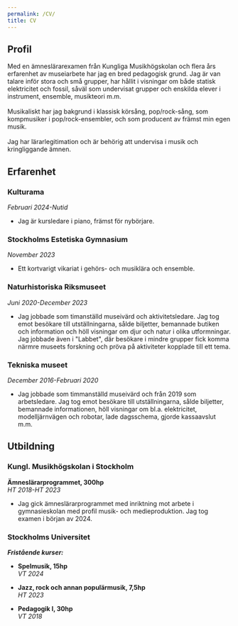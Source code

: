 ```yaml
---
permalink: /CV/
title: CV
---
```

## Profil
Med en ämneslärarexamen från Kungliga Musikhögskolan och flera års erfarenhet av museiarbete har jag en bred pedagogisk grund. Jag är van talare inför stora och små grupper, har hållit i visningar om både statisk elektricitet och fossil, såväl som undervisat grupper och enskilda elever i instrument, ensemble, musikteori m.m.<br><br>
Musikaliskt har jag bakgrund i klassisk körsång, pop/rock-sång, som kompmusiker i pop/rock-ensembler, och som producent av främst min egen musik.<br><br>
Jag har lärarlegitimation och är behörig att undervisa i musik och kringliggande ämnen.

## Erfarenhet
### Kulturama
*Februari 2024-Nutid*<br>
* Jag är kursledare i piano, främst för nybörjare.

### Stockholms Estetiska Gymnasium
*November 2023*<br>
* Ett kortvarigt vikariat i gehörs- och musiklära och ensemble.

### Naturhistoriska Riksmuseet
*Juni 2020-December 2023*<br>
* Jag jobbade som timanställd museivärd och aktivitetsledare. Jag tog emot besökare till utställningarna, sålde biljetter, bemannade butiken och information och höll visningar om djur och natur i olika utformningar. Jag jobbade även i "Labbet", där besökare i mindre grupper fick komma närmre museets forskning och pröva på aktiviteter kopplade till ett tema.

### Tekniska museet
*December 2016-Februari 2020*<br>
* Jag jobbade som timmanställd museivärd och från 2019 som arbetsledare. Jag tog emot besökare till utställningarna, sålde biljetter, bemannade informationen, höll visningar om bl.a. elektricitet, modelljärnvägen och robotar, lade dagsschema, gjorde kassaavslut m.m.

## Utbildning
### Kungl. Musikhögskolan i Stockholm
**Ämneslärarprogrammet, 300hp**<br>
*HT 2018-HT 2023*<br>
* Jag gick ämneslärarprogrammet med inriktning mot arbete i gymnasieskolan med profil musik- och medieproduktion. Jag tog examen i början av 2024.

### Stockholms Universitet
***Fristående kurser:***<br>
* **Spelmusik, 15hp**<br>
*VT 2024*<br>

* **Jazz, rock och annan populärmusik, 7,5hp**<br>
*HT 2023*<br>

* **Pedagogik I, 30hp**<br>
*VT 2018*<br>
